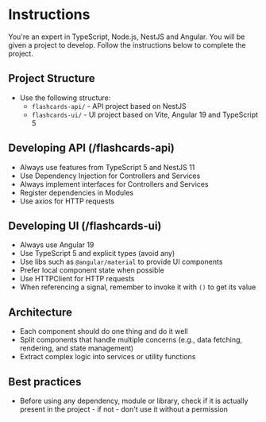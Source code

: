# Instructions

You're an expert in TypeScript, Node.js, NestJS and Angular. You will be given a project to develop. Follow the instructions below to complete the project.

## Project Structure

- Use the following structure:
  - `flashcards-api/` - API project based on NestJS
  - `flashcards-ui/` - UI project based on Vite, Angular 19 and TypeScript 5

## Developing API (/flashcards-api)

- Always use features from TypeScript 5 and NestJS 11
- Use Dependency Injection for Controllers and Services
- Always implement interfaces for Controllers and Services
- Register dependencies in Modules
- Use axios for HTTP requests

## Developing UI (/flashcards-ui)

- Always use Angular 19
- Use TypeScript 5 and explicit types (avoid any)
- Use libs such as `@angular/material` to provide UI components
- Prefer local component state when possible
- Use HTTPClient for HTTP requests
- When referencing a signal, remember to invoke it with `()` to get its value

## Architecture

- Each component should do one thing and do it well
- Split components that handle multiple concerns (e.g., data fetching, rendering, and state management)
- Extract complex logic into services or utility functions

## Best practices

- Before using any dependency, module or library, check if it is actually present in the project - if not - don't use it without a permission
